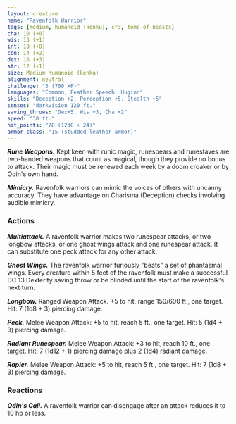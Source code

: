 ```yaml
---
layout: creature
name: "Ravenfolk Warrior"
tags: [medium, humanoid (kenku), cr3, tome-of-beasts]
cha: 10 (+0)
wis: 13 (+1)
int: 10 (+0)
con: 14 (+2)
dex: 16 (+3)
str: 12 (+1)
size: Medium humanoid (kenku)
alignment: neutral
challenge: "3 (700 XP)"
languages: "Common, Feather Speech, Huginn"
skills: "Deception +2, Perception +5, Stealth +5"
senses: "darkvision 120 ft."
saving_throws: "Dex+5, Wis +3, Cha +2"
speed: "30 ft."
hit_points: "78 (12d8 + 24)"
armor_class: "15 (studded leather armor)"
---
```


***Rune Weapons.*** Kept keen with runic magic, runespears and runestaves are two-handed weapons that count as magical, though they provide no bonus to attack. Their magic must be renewed each week by a doom croaker or by Odin's own hand.

***Mimicry.*** Ravenfolk warriors can mimic the voices of others with uncanny accuracy. They have advantage on Charisma (Deception) checks involving audible mimicry.

### Actions

***Multiattack.*** A ravenfolk warrior makes two runespear attacks, or two longbow attacks, or one ghost wings attack and one runespear attack. It can substitute one peck attack for any other attack.

***Ghost Wings.*** The ravenfolk warrior furiously "beats" a set of phantasmal wings. Every creature within 5 feet of the ravenfolk must make a successful DC 13 Dexterity saving throw or be blinded until the start of the ravenfolk's next turn.

***Longbow.*** Ranged Weapon Attack. +5 to hit, range 150/600 ft., one target. Hit: 7 (1d8 + 3) piercing damage.

***Peck.*** Melee Weapon Attack: +5 to hit, reach 5 ft., one target. Hit: 5 (1d4 + 3) piercing damage.

***Radiant Runespear.*** Melee Weapon Attack: +3 to hit, reach 10 ft., one target. Hit: 7 (1d12 + 1) piercing damage plus 2 (1d4) radiant damage.

***Rapier.*** Melee Weapon Attack: +5 to hit, reach 5 ft., one target. Hit: 7 (1d8 + 3) piercing damage.

### Reactions

***Odin's Call.*** A ravenfolk warrior can disengage after an attack reduces it to 10 hp or less.


